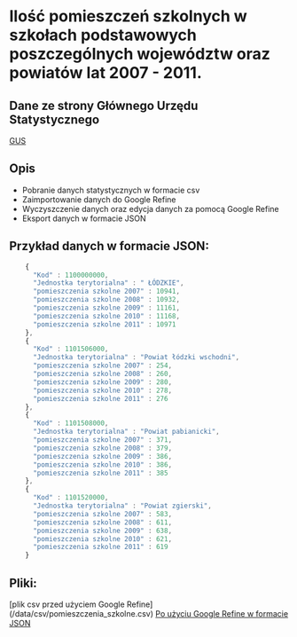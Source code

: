 # Ilość pomieszczeń szkolnych w szkołach podstawowych poszczególnych województw oraz powiatów lat 2007 - 2011.

## Dane ze strony Głównego Urzędu Statystycznego 

[GUS](http://www.stat.gov.pl/bdl/app/strona.html?p_name=indeks)

## Opis

* Pobranie danych statystycznych w formacie csv
* Zaimportowanie danych do Google Refine
* Wyczyszczenie danych oraz edycja danych za pomocą Google Refine
* Eksport danych w formacie JSON

## Przykład danych w formacie JSON:

```js
    {
      "Kod" : 1100000000,
      "Jednostka terytorialna" : " ŁÓDZKIE",
      "pomieszczenia szkolne 2007" : 10941,
      "pomieszczenia szkolne 2008" : 10932,
      "pomieszczenia szkolne 2009" : 11161,
      "pomieszczenia szkolne 2010" : 11168,
      "pomieszczenia szkolne 2011" : 10971
    },
    {
      "Kod" : 1101506000,
      "Jednostka terytorialna" : "Powiat łódzki wschodni",
      "pomieszczenia szkolne 2007" : 254,
      "pomieszczenia szkolne 2008" : 260,
      "pomieszczenia szkolne 2009" : 280,
      "pomieszczenia szkolne 2010" : 278,
      "pomieszczenia szkolne 2011" : 276
    },
    {
      "Kod" : 1101508000,
      "Jednostka terytorialna" : "Powiat pabianicki",
      "pomieszczenia szkolne 2007" : 371,
      "pomieszczenia szkolne 2008" : 379,
      "pomieszczenia szkolne 2009" : 386,
      "pomieszczenia szkolne 2010" : 386,
      "pomieszczenia szkolne 2011" : 385
    },
    {
      "Kod" : 1101520000,
      "Jednostka terytorialna" : "Powiat zgierski",
      "pomieszczenia szkolne 2007" : 583,
      "pomieszczenia szkolne 2008" : 611,
      "pomieszczenia szkolne 2009" : 638,
      "pomieszczenia szkolne 2010" : 621,
      "pomieszczenia szkolne 2011" : 619
    }
```

## Pliki:

[plik csv przed użyciem Google Refine] (/data/csv/pomieszczenia_szkolne.csv)
[Po użyciu Google Refine w formacie JSON](/data/json/pomieszczenia_szkolne.json)
